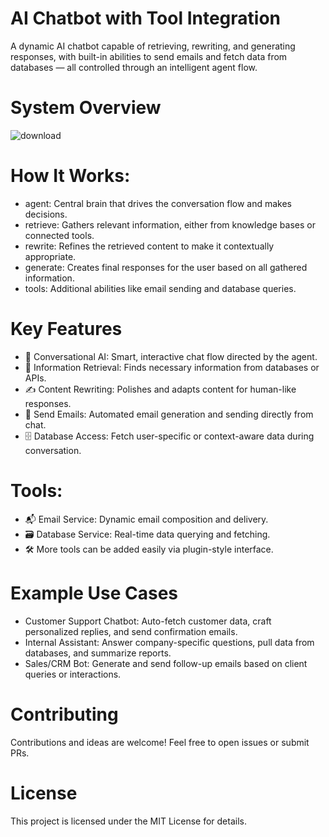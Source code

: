 # AI Chatbot with Tool Integration

A dynamic AI chatbot capable of retrieving, rewriting, and generating responses, with built-in abilities to send emails and fetch data from databases — all controlled through an intelligent agent flow.

# System Overview

![download](https://github.com/user-attachments/assets/71146814-fc46-4665-896c-82d2647d81e3)

# How It Works:
- agent: Central brain that drives the conversation flow and makes decisions.
- retrieve: Gathers relevant information, either from knowledge bases or connected tools.
- rewrite: Refines the retrieved content to make it contextually appropriate.
- generate: Creates final responses for the user based on all gathered information.
- tools: Additional abilities like email sending and database queries.

# Key Features
- 💬 Conversational AI: Smart, interactive chat flow directed by the agent.
- 📡 Information Retrieval: Finds necessary information from databases or APIs.
- ✍️ Content Rewriting: Polishes and adapts content for human-like responses.
- 📨 Send Emails: Automated email generation and sending directly from chat.
- 🗄️ Database Access: Fetch user-specific or context-aware data during conversation.


# Tools:
- 📬 Email Service: Dynamic email composition and delivery.
- 🗃️ Database Service: Real-time data querying and fetching.
- 🛠️ More tools can be added easily via plugin-style interface.

# Example Use Cases
- Customer Support Chatbot: Auto-fetch customer data, craft personalized replies, and send confirmation emails.
- Internal Assistant: Answer company-specific questions, pull data from databases, and summarize reports.
- Sales/CRM Bot: Generate and send follow-up emails based on client queries or interactions.

# Contributing
Contributions and ideas are welcome! Feel free to open issues or submit PRs.

# License
This project is licensed under the MIT License for details.
